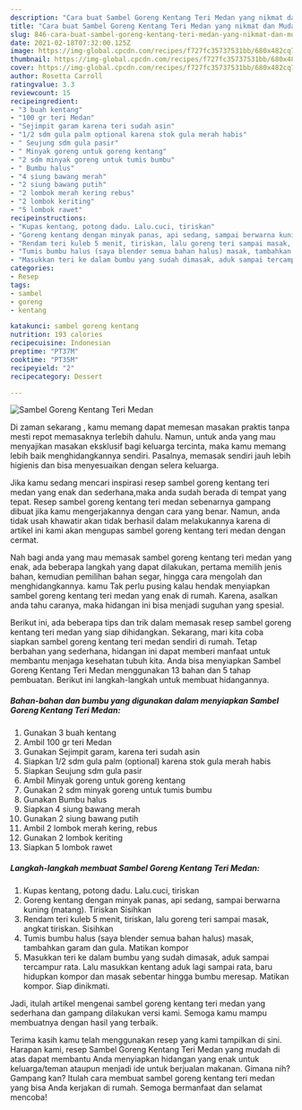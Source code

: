 ```yaml
---
description: "Cara buat Sambel Goreng Kentang Teri Medan yang nikmat dan Mudah Dibuat"
title: "Cara buat Sambel Goreng Kentang Teri Medan yang nikmat dan Mudah Dibuat"
slug: 846-cara-buat-sambel-goreng-kentang-teri-medan-yang-nikmat-dan-mudah-dibuat
date: 2021-02-18T07:32:00.125Z
image: https://img-global.cpcdn.com/recipes/f727fc35737531bb/680x482cq70/sambel-goreng-kentang-teri-medan-foto-resep-utama.jpg
thumbnail: https://img-global.cpcdn.com/recipes/f727fc35737531bb/680x482cq70/sambel-goreng-kentang-teri-medan-foto-resep-utama.jpg
cover: https://img-global.cpcdn.com/recipes/f727fc35737531bb/680x482cq70/sambel-goreng-kentang-teri-medan-foto-resep-utama.jpg
author: Rosetta Carroll
ratingvalue: 3.3
reviewcount: 15
recipeingredient:
- "3 buah kentang"
- "100 gr teri Medan"
- "Sejimpit garam karena teri sudah asin"
- "1/2 sdm gula palm optional karena stok gula merah habis"
- " Seujung sdm gula pasir"
- " Minyak goreng untuk goreng kentang"
- "2 sdm minyak goreng untuk tumis bumbu"
- " Bumbu halus"
- "4 siung bawang merah"
- "2 siung bawang putih"
- "2 lombok merah kering rebus"
- "2 lombok keriting"
- "5 lombok rawet"
recipeinstructions:
- "Kupas kentang, potong dadu. Lalu.cuci, tiriskan"
- "Goreng kentang dengan minyak panas, api sedang, sampai berwarna kuning (matang). Tiriskan Sisihkan"
- "Rendam teri kuleb 5 menit, tiriskan, lalu goreng teri sampai masak, angkat tiriskan. Sisihkan"
- "Tumis bumbu halus (saya blender semua bahan halus) masak, tambahkan garam dan gula. Matikan kompor"
- "Masukkan teri ke dalam bumbu yang sudah dimasak, aduk sampai tercampur rata. Lalu masukkan kentang aduk lagi sampai rata, baru hidupkan kompor dan masak sebentar hingga bumbu meresap. Matikan kompor. Siap dinikmati."
categories:
- Resep
tags:
- sambel
- goreng
- kentang

katakunci: sambel goreng kentang 
nutrition: 193 calories
recipecuisine: Indonesian
preptime: "PT37M"
cooktime: "PT35M"
recipeyield: "2"
recipecategory: Dessert

---
```



![Sambel Goreng Kentang Teri Medan](https://img-global.cpcdn.com/recipes/f727fc35737531bb/680x482cq70/sambel-goreng-kentang-teri-medan-foto-resep-utama.jpg)

Di zaman  sekarang , kamu memang dapat memesan masakan praktis tanpa mesti repot memasaknya terlebih dahulu. Namun, untuk anda yang mau menyajikan masakan eksklusif bagi keluarga tercinta, maka kamu memang lebih baik menghidangkannya sendiri. Pasalnya, memasak sendiri jauh lebih higienis dan bisa menyesuaikan dengan selera keluarga.

Jika kamu sedang mencari inspirasi resep sambel goreng kentang teri medan yang enak dan sederhana,maka anda sudah berada di tempat yang tepat. Resep sambel goreng kentang teri medan  sebenarnya gampang dibuat jika kamu mengerjakannya dengan cara yang benar. Namun, anda tidak usah khawatir akan tidak berhasil dalam melakukannya 
karena di artikel ini kami akan mengupas sambel goreng kentang teri medan dengan cermat.  



Nah bagi anda yang mau memasak sambel goreng kentang teri medan yang enak, ada beberapa langkah yang dapat dilakukan, pertama memilih jenis bahan, kemudian pemilihan bahan segar, hingga cara mengolah dan menghidangkannya. kamu Tak perlu pusing kalau hendak menyiapkan sambel goreng kentang teri medan yang enak di rumah. Karena, asalkan anda  tahu caranya, maka hidangan ini bisa menjadi suguhan yang spesial.

Berikut ini, ada beberapa tips dan trik dalam memasak resep sambel goreng kentang teri medan yang siap dihidangkan. Sekarang, mari kita coba siapkan sambel goreng kentang teri medan sendiri di rumah. Tetap berbahan yang sederhana, hidangan ini dapat memberi manfaat untuk membantu menjaga kesehatan tubuh kita. Anda bisa menyiapkan Sambel Goreng Kentang Teri Medan menggunakan 13 bahan dan 5 tahap pembuatan. Berikut ini langkah-langkah untuk membuat hidangannya.

<!--inarticleads1-->

##### Bahan-bahan dan bumbu yang digunakan dalam menyiapkan Sambel Goreng Kentang Teri Medan:

1. Gunakan 3 buah kentang
1. Ambil 100 gr teri Medan
1. Gunakan Sejimpit garam, karena teri sudah asin
1. Siapkan 1/2 sdm gula palm (optional) karena stok gula merah habis
1. Siapkan  Seujung sdm gula pasir
1. Ambil  Minyak goreng untuk goreng kentang
1. Gunakan 2 sdm minyak goreng untuk tumis bumbu
1. Gunakan  Bumbu halus
1. Siapkan 4 siung bawang merah
1. Gunakan 2 siung bawang putih
1. Ambil 2 lombok merah kering, rebus
1. Gunakan 2 lombok keriting
1. Siapkan 5 lombok rawet




<!--inarticleads2-->

##### Langkah-langkah membuat Sambel Goreng Kentang Teri Medan:

1. Kupas kentang, potong dadu. Lalu.cuci, tiriskan
1. Goreng kentang dengan minyak panas, api sedang, sampai berwarna kuning (matang). Tiriskan Sisihkan
1. Rendam teri kuleb 5 menit, tiriskan, lalu goreng teri sampai masak, angkat tiriskan. Sisihkan
1. Tumis bumbu halus (saya blender semua bahan halus) masak, tambahkan garam dan gula. Matikan kompor
1. Masukkan teri ke dalam bumbu yang sudah dimasak, aduk sampai tercampur rata. Lalu masukkan kentang aduk lagi sampai rata, baru hidupkan kompor dan masak sebentar hingga bumbu meresap. Matikan kompor. Siap dinikmati.




Jadi, itulah artikel mengenai  sambel goreng kentang teri medan  yang sederhana dan gampang dilakukan versi kami. Semoga kamu mampu membuatnya dengan hasil yang terbaik. 

Terima kasih kamu telah menggunakan resep yang kami tampilkan di sini. Harapan kami, resep  Sambel Goreng Kentang Teri Medan yang mudah di atas dapat membantu Anda menyiapkan hidangan yang enak untuk keluarga/teman ataupun menjadi ide untuk berjualan makanan. Gimana nih? Gampang kan? Itulah cara membuat sambel goreng kentang teri medan yang bisa Anda kerjakan di rumah. Semoga bermanfaat dan selamat mencoba!

